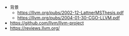 + 背景
    + https://llvm.org/pubs/2002-12-LattnerMSThesis.pdf
    + https://llvm.org/pubs/2004-01-30-CGO-LLVM.pdf
+ https://github.com/llvm/llvm-project
+ https://reviews.llvm.org/
